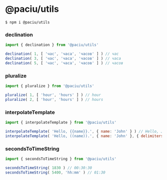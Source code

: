 # @paciu/utils

```
$ npm i @paciu/utils
```

### declination
```javascript
import { declination } from '@paciu/utils'

declination( 1, [ 'час', 'часа', 'часов' ] ) // час
declination( 3, [ 'час', 'часа', 'часов' ] ) // часа
declination( 5, [ 'час', 'часа', 'часов' ] ) // часов
```



### pluralize
```javascript
import { pluralize } from '@paciu/utils'

pluralize( 1, [ 'hour', 'hours' ] ) // hour
pluralize( 2, [ 'hour', 'hours' ] ) // hours
```



### interpolateTemplate
```javascript
import { interpolateTemplate } from '@paciu/utils'

interpolateTemplate( 'Hello, {{name}}.', { name: 'John' } ) // Hello, John.
interpolateTemplate( 'Hello, ((name)).', { name: 'John' }, { delimiters: [ '((', '))' ] } ) // Hello, John.
```



### secondsToTimeString
```javascript
import { secondsToTimeString } from '@paciu/utils'

secondsToTimeString( 1830 ) // 00:30:30
secondsToTimeString( 5400, 'hh:mm' ) // 01:30
```



